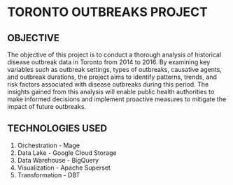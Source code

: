 # TORONTO OUTBREAKS PROJECT

## OBJECTIVE

The objective of this project is to conduct a thorough analysis of historical disease outbreak data in Toronto from 2014 to 2016. By examining key variables such as outbreak settings, types of outbreaks, causative agents, and outbreak durations, the project aims to identify patterns, trends, and risk factors associated with disease outbreaks during this period. The insights gained from this analysis will enable public health authorities to make informed decisions and implement proactive measures to mitigate the impact of future outbreaks.

## TECHNOLOGIES USED

1. Orchestration - Mage
2. Data Lake - Google Cloud Storage
3. Data Warehouse - BigQuery
4. Visualization - Apache Superset
5. Transformation - DBT
